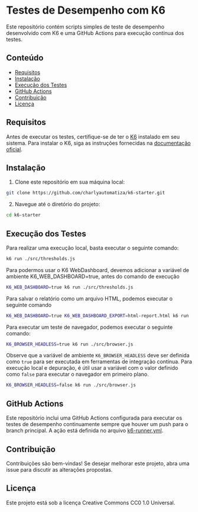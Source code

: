 # Testes de Desempenho com K6

Este repositório contém scripts simples de teste de desempenho desenvolvido com K6 e uma GitHub Actions para execução contínua dos testes.

## Conteúdo

- [Requisitos](#requisitos)
- [Instalação](#instalação)
- [Execução dos Testes](#execução-dos-testes)
- [GitHub Actions](#github-actions)
- [Contribuição](#contribuição)
- [Licença](#licença)

## Requisitos

Antes de executar os testes, certifique-se de ter o [K6](https://k6.io) instalado em seu sistema.
Para instalar o K6, siga as instruções fornecidas na [documentação oficial](https://k6.io/docs/get-started/installation/).

## Instalação

1. Clone este repositório em sua máquina local:

```bash
git clone https://github.com/charlyautomatiza/k6-starter.git
```

2. Navegue até o diretório do projeto:

```bash
cd k6-starter
```

## Execução dos Testes

Para realizar uma execução local, basta executar o seguinte comando:

```bash
k6 run ./src/thresholds.js
```

Para podermos usar o K6 WebDashboard, devemos adicionar a variável de ambiente K6_WEB_DASHBOARD=true, antes do comando de execução

```bash
K6_WEB_DASHBOARD=true k6 run ./src/thresholds.js
```

Para salvar o relatório como um arquivo HTML, podemos executar o seguinte comando

```bash
K6_WEB_DASHBOARD=true K6_WEB_DASHBOARD_EXPORT=html-report.html k6 run ./src/thresholds.js
```

Para executar um teste de navegador, podemos executar o seguinte comando:

```bash
K6_BROWSER_HEADLESS=true k6 run ./src/browser.js
```

Observe que a variável de ambiente `K6_BROWSER_HEADLESS` deve ser definida como `true` para ser executada em ferramentas de integração contínua. Para execução local e depuração, é útil usar a variável com o valor definido como `false` para executar o navegador em primeiro plano.

```bash
K6_BROWSER_HEADLESS=false k6 run ./src/browser.js
```

## GitHub Actions

Este repositório inclui uma GitHub Actions configurada para executar os testes de desempenho continuamente sempre que houver um push para o branch principal. A ação está definida no arquivo [k6-runner.yml](.github/workflows/k6-runner.yml).

## Contribuição

Contribuições são bem-vindas! Se desejar melhorar este projeto, abra uma issue para discutir as alterações propostas.

## Licença

Este projeto está sob a licença Creative Commons CC0 1.0 Universal.
